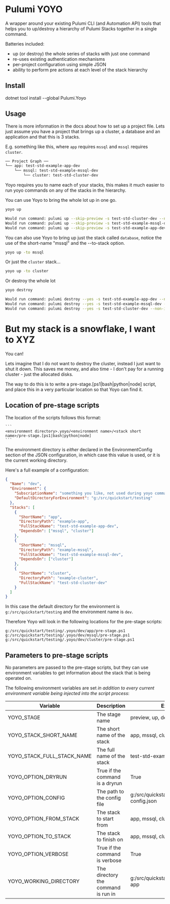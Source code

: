 ﻿# Pulumi YOYO

A wrapper around your existing Pulumi CLI (and Automation API) tools that helps you to up/destroy a hierarchy of
Pulumi Stacks together in a single command.

Batteries included:
- up (or destroy) the whole series of stacks with just one command
- re-uses existing authentication mechanisms
- per-project configuration using simple JSON
- ability to perform pre actions at each level of the stack hierarchy 

## Install

dotnet tool install --global Pulumi.Yoyo

## Usage

There is more information in the docs about how to set up a project file.  Lets just assume you have a project that brings 
up a cluster, a database and an application and that this is 3 stacks. 

E.g. something like this, where ``app`` requires ``mssql`` and ``mssql`` requires ``cluster``. 
```markdown
── Project Graph ──
└── app: test-std-example-app-dev
    └── mssql: test-std-example-mssql-dev
        └── cluster: test-std-cluster-dev
```

Yoyo requires you to name each of your stacks, this makes it much easier to run yoyo commands on any of the stacks
in the hierarchy.  

You can use Yoyo to bring the whole lot up in one go.

```bash
yoyo up

Would run command: pulumi up --skip-preview -s test-std-cluster-dev --non-interactive
Would run command: pulumi up --skip-preview -s test-std-example-mssql-dev --non-interactive
Would run command: pulumi up --skip-preview -s test-std-example-app-dev --non-interactive
```

You can also use Yoyo to bring up just the stack called `database`, notice the use of the short-name "mssql" and the --to-stack option.

```bash
yoyo up -to mssql
```

Or just the `cluster` stack...

```bash
yoyo up -to cluster
```

Or destroy the whole lot

```bash
yoyo destroy

Would run command: pulumi destroy --yes -s test-std-example-app-dev --non-interactive
Would run command: pulumi destroy --yes -s test-std-example-mssql-dev --non-interactive
Would run command: pulumi destroy --yes -s test-std-cluster-dev --non-interactive
```

# But my stack is a snowflake, I want to XYZ

You can!

Lets imagine that I do not want to destroy the cluster, instead I just want to shut it down.  This saves me money, and also time - I don't 
pay for a running cluster - just the allocated disks.

The way to do this is to write a pre-stage.[ps1|bash|python|node] script, and place this in a very particular location so 
that Yoyo can find it. 

## Location of pre-stage scripts

The location of the scripts follows this format: 
    
    ```
    <environment directory>.yoyo/<environment name>/<stack short name>/pre-stage.[ps1|bash|python|node]
    ```

The environment directory is _either_ declared in the EnvironmentConfig section of the JSON configuration, in which
case this value is used, or it is the current working directory.

Here's a full example of a configuration: 

```json
{
  "Name": "dev",
  "Environment": {
    "SubscriptionName": "something you like, not used during yoyo commands",
    "DefaultDirectoryForEnvironment": "g:/src/quickstart/testing"
  },
  "Stacks": [
    {
      "ShortName": "app",
      "DirectoryPath": "example-app",
      "FullStackName": "test-std-example-app-dev",
      "DependsOn": ["mssql", "cluster"]
    },
    {
      "ShortName": "mssql",
      "DirectoryPath": "example-mssql",
      "FullStackName": "test-std-example-mssql-dev",
      "DependsOn": ["cluster"]
    },
    {
      "ShortName": "cluster",
      "DirectoryPath": "example-cluster",
      "FullStackName": "test-std-cluster-dev"
    }
  ]
}
```

In this case the default directory for the environment is `g:/src/quickstart/testing` and the environment name is `dev`.

Therefore Yoyo will look in the following locations for the pre-stage scripts:

```
g:/src/quickstart/testing/.yoyo/dev/app/pre-stage.ps1
g:/src/quickstart/testing/.yoyo/dev/mssql/pre-stage.ps1
g:/src/quickstart/testing/.yoyo/dev/cluster/pre-stage.ps1
```

## Parameters to pre-stage scripts

No parameters are passed to the pre-stage scripts, but they can use environment variables to get information about the stack
that is being operated on.

The following environment variables are set _in addition to every current environment variable being injected into the script process_:

| Variable                    | Description                         | Example                                  |
|-----------------------------|-------------------------------------|------------------------------------------|
| YOYO_STAGE                  | The stage name                      | preview, up, destroy                     |
| YOYO_STACK_SHORT_NAME       | The short name of the stack         | app, mssql, cluster                      |
| YOYO_STACK_FULL_STACK_NAME  | The full name of the stack          | test-std-example-app-dev                 |
| YOYO_OPTION_DRYRUN          | True if the command is a dryrun     | True                                     |
| YOYO_OPTION_CONFIG          | The path to the config file         | g:/src/quickstart/testing/my-config.json |
| YOYO_OPTION_FROM_STACK      | The stack to start from             | app, mssql, cluster                      |
| YOYO_OPTION_TO_STACK        | The stack to finish on              | app, mssql, cluster                      |
| YOYO_OPTION_VERBOSE         | True if the command is verbose      | True                                     |
 | YOYO_WORKING_DIRECTORY     | The directory the command is run in | g:/src/quickstart/testing/example-app    |

